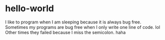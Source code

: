 
# hello-world
I like to program when I am sleeping because it is always bug free. 
Sometimes my programs are bug free when I only write one line of code. lol
Other times they failed because I miss the semicolon. haha
